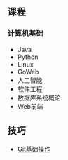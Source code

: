 

## 课程
### 计算机基础
- Java
- Python
- Linux
- GoWeb
- 人工智能
- 软件工程
- 数据库系统概论
- Web前端

## 技巧
- [Git基础操作](skill/Git.md)
